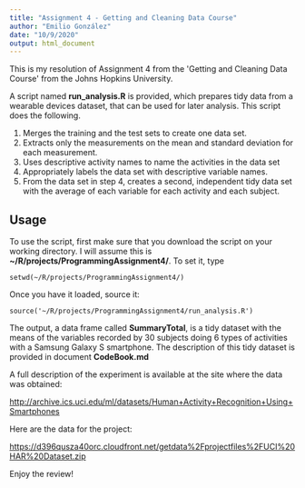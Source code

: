 ```yaml
---
title: "Assignment 4 - Getting and Cleaning Data Course"
author: "Emilio González"
date: "10/9/2020"
output: html_document
---
```



This is my resolution of Assignment 4 from the 'Getting and Cleaning Data Course' from the Johns Hopkins University.

A script named **run_analysis.R** is provided, which prepares tidy data from a wearable devices 
dataset, that can be used for later analysis. This script does the following.

1. Merges the training and the test sets to create one data set.
2. Extracts only the measurements on the mean and standard deviation for each measurement.
3. Uses descriptive activity names to name the activities in the data set
4. Appropriately labels the data set with descriptive variable names.
5. From the data set in step 4, creates a second, independent tidy data set with the average of each variable for each activity and each subject.

## Usage

To use the script, first make sure that you download the script on your working directory.
I will assume this is **~/R/projects/ProgrammingAssignment4/**. To set it, type
```
setwd(~/R/projects/ProgrammingAssignment4/)
```

Once you have it loaded, source it:
```
source('~/R/projects/ProgrammingAssignment4/run_analysis.R')
```

The output, a data frame called **SummaryTotal**, is a tidy dataset with the means of the variables
recorded by 30 subjects doing 6 types of activities with a Samsung Galaxy S smartphone. The description of this tidy dataset is provided in document **CodeBook.md**


A full description of the experiment is available at the site where the data was obtained:

<http://archive.ics.uci.edu/ml/datasets/Human+Activity+Recognition+Using+Smartphones>

Here are the data for the project:

<https://d396qusza40orc.cloudfront.net/getdata%2Fprojectfiles%2FUCI%20HAR%20Dataset.zip>

Enjoy the review!